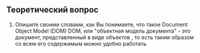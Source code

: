 ## Теоретический вопрос

1. Опишите своими словами, как Вы понимаете, что такое Document Object Model (DOM)
DOM, или "объектная модель документа" - это документ, представленный в виде объектов , то есть таким образом со всем его содержимым  можно удобно работать